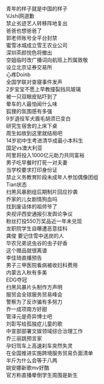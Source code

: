 青年的样子就是中国的样子  
VJshi网道歉  
禁止劣迹艺人转移阵地复出  
爸爸也想爸爸了  
郭老师账号全平台封禁  
蜜雪冰城成立雪王农业公司  
深圳茶颜悦色将撤出  
空姐临时改广播词向航班上烈属致敬  
设立北京证券交易所  
心疼Doinb  
全国学联对查寝事件发声  
2岁宝宝不愿上早教撞裂挡风玻璃  
被一只双眼皮贴吓到了  
晕车的人最怕闻什么味  
狐狸的氛围感有多强  
9岁退役军犬眉毛胡须已变白  
研究生宿舍的上床下桌  
周生如故到这里就结局吧  
14岁初中生考进清华成最小本科生  
国足vs澳大利亚  
阿里将投入1000亿元助力共同富裕  
男子吃早餐时打死一对夫妻  
当学校要求打印身份证  
禁止义务教育阶段未成年人参加偶像团组  
Tian状态  
扫黑风暴剧组后期制片回应抄袭  
乔家的儿女剧情狗血吗  
找到废话体的祖师爷了  
央视评西安通报引发舆论争议  
粉丝打投550万奖品近一年未兑现  
龙职院学生自曝遭恶意挂科  
龚俊 要记住雪中送炭的人  
华农兄弟说虫谷的虫子好香  
这个赠品就很离谱  
李佳琦直播预告  
男子三甲医院看病被收妇科费用  
内蒙古入秋有多美  
EDG夺冠  
扫黑风暴片头制作方声明  
服贸会全球服务贸易峰会  
警察为了反诈骗有多努力  
乔一成项南方好甜  
管泽元是奇异博士吧  
刘彰写给孤独症儿童的歌  
中宣部部署文娱领域综合治理工作  
乔三丽跳预言家  
孕妇驾车上高速刹车突然失灵  
在全国推进实施跨境服务贸易负面清单  
半斤为什么会等于八两  
姚安娜新歌mv好酷  
官方称直播晕倒学生周围是新生  
